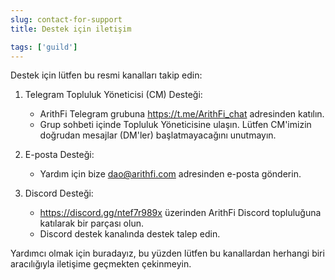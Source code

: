 ```yaml
---
slug: contact-for-support
title: Destek için iletişim

tags: ['guild']
---
```


Destek için lütfen bu resmi kanalları takip edin:

1. Telegram Topluluk Yöneticisi (CM) Desteği:
   - ArithFi Telegram grubuna https://t.me/ArithFi_chat adresinden katılın.
   - Grup sohbeti içinde Topluluk Yöneticisine ulaşın. Lütfen CM'imizin doğrudan mesajlar (DM'ler) başlatmayacağını unutmayın.

2. E-posta Desteği:
   - Yardım için bize dao@arithfi.com adresinden e-posta gönderin.

3. Discord Desteği:
   - https://discord.gg/ntef7r989x üzerinden ArithFi Discord topluluğuna katılarak bir parçası olun.
   - Discord destek kanalında destek talep edin.

Yardımcı olmak için buradayız, bu yüzden lütfen bu kanallardan herhangi biri aracılığıyla iletişime geçmekten çekinmeyin.
